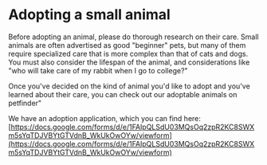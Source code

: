 # Adopting a small animal

Before adopting an animal, please do thorough research on their care. Small animals are often advertised as good "beginner" pets, but many of them require specialized care that is more complex than that of cats and dogs. You must also consider the lifespan of the animal, and considerations like "who will take care of my rabbit when I go to college?"

Once you've decided on the kind of animal you'd like to adopt and you've learned about their care, you can check out our adoptable animals on petfinder" 

We have an adoption application, which you can find here: [https://docs.google.com/forms/d/e/1FAIpQLSdU03MQsOq2zpR2KC8SWXm5sYqTDJVBYtGTVdnB_WkUkOwOYw/viewform](https://docs.google.com/forms/d/e/1FAIpQLSdU03MQsOq2zpR2KC8SWXm5sYqTDJVBYtGTVdnB_WkUkOwOYw/viewform)

